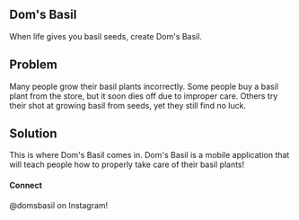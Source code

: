 ## Dom's Basil

When life gives you basil seeds, create Dom's Basil.

## Problem

Many people grow their basil plants incorrectly. Some people buy a basil plant from the store, but it soon dies off due to improper care. Others try their shot at growing basil from seeds, yet they still find no luck. 

## Solution

This is where Dom's Basil comes in. Dom's Basil is a mobile application that will teach people how to properly take care of their basil plants!

#### Connect
@domsbasil on Instagram!
